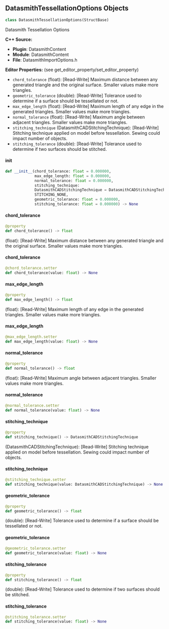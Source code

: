 ## DatasmithTessellationOptions Objects

```python
class DatasmithTessellationOptions(StructBase)
```

Datasmith Tessellation Options

**C++ Source:**

- **Plugin**: DatasmithContent
- **Module**: DatasmithContent
- **File**: DatasmithImportOptions.h

**Editor Properties:** (see get_editor_property/set_editor_property)

- ``chord_tolerance`` (float):  [Read-Write] Maximum distance between any generated triangle and the original surface. Smaller values make more triangles.
- ``geometric_tolerance`` (double):  [Read-Write] Tolerance used to determine if a surface should be tessellated or not.
- ``max_edge_length`` (float):  [Read-Write] Maximum length of any edge in the generated triangles. Smaller values make more triangles.
- ``normal_tolerance`` (float):  [Read-Write] Maximum angle between adjacent triangles. Smaller values make more triangles.
- ``stitching_technique`` (DatasmithCADStitchingTechnique):  [Read-Write] Stitching technique applied on model before tessellation. Sewing could impact number of objects.
- ``stitching_tolerance`` (double):  [Read-Write] Tolerance used to determine if two surfaces should be stitched.

<a id="unreal.DatasmithTessellationOptions.__init__"></a>

#### __init__

```python
def __init__(chord_tolerance: float = 0.000000,
             max_edge_length: float = 0.000000,
             normal_tolerance: float = 0.000000,
             stitching_technique:
             DatasmithCADStitchingTechnique = DatasmithCADStitchingTechnique.
             STITCHING_NONE,
             geometric_tolerance: float = 0.000000,
             stitching_tolerance: float = 0.000000) -> None
```

<a id="unreal.DatasmithTessellationOptions.chord_tolerance"></a>

#### chord_tolerance

```python
@property
def chord_tolerance() -> float
```

(float):  [Read-Write] Maximum distance between any generated triangle and the original surface. Smaller values make more triangles.

<a id="unreal.DatasmithTessellationOptions.chord_tolerance"></a>

#### chord_tolerance

```python
@chord_tolerance.setter
def chord_tolerance(value: float) -> None
```

<a id="unreal.DatasmithTessellationOptions.max_edge_length"></a>

#### max_edge_length

```python
@property
def max_edge_length() -> float
```

(float):  [Read-Write] Maximum length of any edge in the generated triangles. Smaller values make more triangles.

<a id="unreal.DatasmithTessellationOptions.max_edge_length"></a>

#### max_edge_length

```python
@max_edge_length.setter
def max_edge_length(value: float) -> None
```

<a id="unreal.DatasmithTessellationOptions.normal_tolerance"></a>

#### normal_tolerance

```python
@property
def normal_tolerance() -> float
```

(float):  [Read-Write] Maximum angle between adjacent triangles. Smaller values make more triangles.

<a id="unreal.DatasmithTessellationOptions.normal_tolerance"></a>

#### normal_tolerance

```python
@normal_tolerance.setter
def normal_tolerance(value: float) -> None
```

<a id="unreal.DatasmithTessellationOptions.stitching_technique"></a>

#### stitching_technique

```python
@property
def stitching_technique() -> DatasmithCADStitchingTechnique
```

(DatasmithCADStitchingTechnique):  [Read-Write] Stitching technique applied on model before tessellation. Sewing could impact number of objects.

<a id="unreal.DatasmithTessellationOptions.stitching_technique"></a>

#### stitching_technique

```python
@stitching_technique.setter
def stitching_technique(value: DatasmithCADStitchingTechnique) -> None
```

<a id="unreal.DatasmithTessellationOptions.geometric_tolerance"></a>

#### geometric_tolerance

```python
@property
def geometric_tolerance() -> float
```

(double):  [Read-Write] Tolerance used to determine if a surface should be tessellated or not.

<a id="unreal.DatasmithTessellationOptions.geometric_tolerance"></a>

#### geometric_tolerance

```python
@geometric_tolerance.setter
def geometric_tolerance(value: float) -> None
```

<a id="unreal.DatasmithTessellationOptions.stitching_tolerance"></a>

#### stitching_tolerance

```python
@property
def stitching_tolerance() -> float
```

(double):  [Read-Write] Tolerance used to determine if two surfaces should be stitched.

<a id="unreal.DatasmithTessellationOptions.stitching_tolerance"></a>

#### stitching_tolerance

```python
@stitching_tolerance.setter
def stitching_tolerance(value: float) -> None
```

<a id="unreal.DatasmithRetessellationOptions"></a>